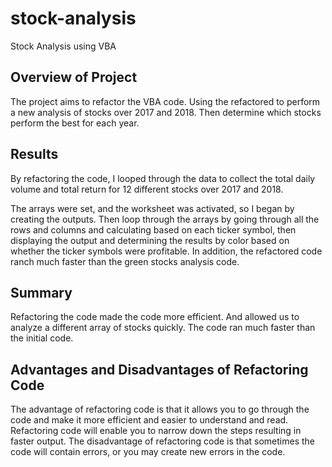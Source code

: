 # stock-analysis
Stock Analysis using VBA

## Overview of Project
The project aims to refactor the VBA code. Using the refactored to perform a new analysis of stocks over 2017 and 2018. Then determine which stocks perform the best for each year. 


## Results
By refactoring the code, I looped through the data to collect the total daily volume and total return for 12 different stocks over 2017 and 2018. 

The arrays were set, and the worksheet was activated, so I began by creating the outputs. Then loop through the arrays by going through all the rows and columns and calculating based on each ticker symbol, then displaying the output and determining the results by color based on whether the ticker symbols were profitable. In addition, the refactored code ranch much faster than the green stocks analysis code.  

## Summary
Refactoring the code made the code more efficient. And allowed us to analyze a different array of stocks quickly. The code ran much faster than the initial code.

## Advantages and Disadvantages of Refactoring Code
The advantage of refactoring code is that it allows you to go through the code and make it more efficient and easier to understand and read. Refactoring code will enable you to narrow down the steps resulting in faster output. The disadvantage of refactoring code is that sometimes the code will contain errors, or you may create new errors in the code.  
